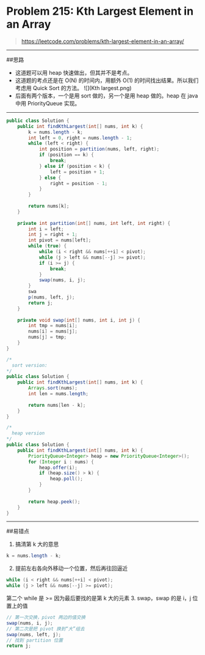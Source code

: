 # Problem 215: Kth Largest Element in an Array


> https://leetcode.com/problems/kth-largest-element-in-an-array/

-------------
##思路
* 这道题可以用 heap 快速做出，但其并不是考点。
* 这道题的考点还是在 O(N) 的时间内，用额外 O(1) 的时间找出结果。所以我们考虑用 Quick Sort 的方法。
![](Kth largest.png)
* 后面有两个版本，一个是用 sort 做的，另一个是用 heap 做的。heap 在 java 中用 PriorityQueue 实现。
-----------
```java
public class Solution {
    public int findKthLargest(int[] nums, int k) {
        k = nums.length - k;
        int left = 0, right = nums.length - 1;
        while (left < right) {
            int position = partition(nums, left, right);
            if (position == k) {
                break;
            } else if (position < k) {
                left = position + 1;
            } else {
                right = position - 1;
            }
        }
        
        return nums[k];
    }
    
    private int partition(int[] nums, int left, int right) {
        int i = left;
        int j = right + 1;
        int pivot = nums[left];
        while (true) {
            while (i < right && nums[++i] < pivot);
            while (j > left && nums[--j] >= pivot);
            if (i >= j) {
                break;
            }
            swap(nums, i, j);
        }
        swa
        p(nums, left, j);
        return j;
    }
    
    private void swap(int[] nums, int i, int j) {
        int tmp = nums[i];
        nums[i] = nums[j];
        nums[j] = tmp;
    }
}
```
```java
/*
  sort version:
*/
public class Solution {
    public int findKthLargest(int[] nums, int k) {
        Arrays.sort(nums);
        int len = nums.length;
      
        return nums[len - k];
    }
}
```

```java
/*
  heap version
*/
public class Solution {
    public int findKthLargest(int[] nums, int k) {
        PriorityQueue<Integer> heap = new PriorityQueue<Integer>();
        for (Integer i : nums) {
            heap.offer(i);
            if (heap.size() > k) {
                heap.poll();
            }
        }
        
        return heap.peek();
    }
}
```
------
##易错点

1. 搞清第 k 大的意思
```java
k = nums.length - k;
```
2. 提前左右各向外移动一个位置，然后再往回逼近
```java
while (i < right && nums[++i] < pivot);
while (j > left && nums[--j] >= pivot);
```
第二个 while 是 >= 因为最后要找的是第 k 大的元素
3. swap，swap 的是 i，j 位置上的值
```java
// 第一次交换，pivot 两边的值交换
swap(nums, i, j); 
// 第二次是把 pivot 换到“大”组去
swap(nums, left, j);
// 找到 partition 位置
return j;
```




















